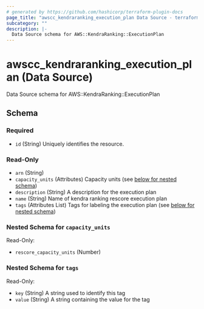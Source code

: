 ```yaml
---
# generated by https://github.com/hashicorp/terraform-plugin-docs
page_title: "awscc_kendraranking_execution_plan Data Source - terraform-provider-awscc"
subcategory: ""
description: |-
  Data Source schema for AWS::KendraRanking::ExecutionPlan
---
```


# awscc_kendraranking_execution_plan (Data Source)

Data Source schema for AWS::KendraRanking::ExecutionPlan



<!-- schema generated by tfplugindocs -->
## Schema

### Required

- `id` (String) Uniquely identifies the resource.

### Read-Only

- `arn` (String)
- `capacity_units` (Attributes) Capacity units (see [below for nested schema](#nestedatt--capacity_units))
- `description` (String) A description for the execution plan
- `name` (String) Name of kendra ranking rescore execution plan
- `tags` (Attributes List) Tags for labeling the execution plan (see [below for nested schema](#nestedatt--tags))

<a id="nestedatt--capacity_units"></a>
### Nested Schema for `capacity_units`

Read-Only:

- `rescore_capacity_units` (Number)


<a id="nestedatt--tags"></a>
### Nested Schema for `tags`

Read-Only:

- `key` (String) A string used to identify this tag
- `value` (String) A string containing the value for the tag
